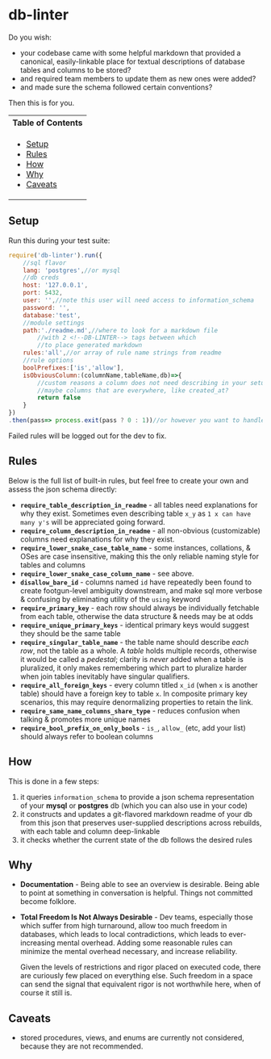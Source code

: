 # db-linter

Do you wish:
* your codebase came with some helpful markdown that provided a 
canonical, easily-linkable place for textual descriptions of database tables and columns to be stored?
* and required team members to update them as new ones were added?
* and made sure the schema followed certain conventions?

Then this is for you.

<table>
<tr><th>Table of Contents</th></tr>
<tr><td><ul>
    <li><a href='#setup'>Setup</a></li>
    <li><a href='#rules'>Rules</a></li>
    <li><a href='#how'>How</a></li>
    <li><a href='#why'>Why</a></li>
    <li><a href='#caveats'>Caveats</a></li>
</ul></td></tr>
</table>

## Setup
Run this during your test suite:
```javascript
require('db-linter').run({
	//sql flavor
	lang: 'postgres',//or mysql
	//db creds
	host: '127.0.0.1',
	port: 5432,
	user: '',//note this user will need access to information_schema
	password: '',
	database:'test',
	//module settings
	path:'./readme.md',//where to look for a markdown file
	    //with 2 <!--DB-LINTER--> tags between which
	    //to place generated markdown
	rules:'all',//or array of rule name strings from readme
	//rule options
	boolPrefixes:['is','allow'],
	isObviousColumn:(columnName,tableName,db)=>{
		//custom reasons a column does not need describing in your setup
		//maybe columns that are everywhere, like created_at?
		return false
	}
})
.then(pass=> process.exit(pass ? 0 : 1))//or however you want to handle success / failure
```

Failed rules will be logged out for the dev to fix.

## Rules
Below is the full list of built-in rules, but feel free to create your own and assess the json schema directly:

* **`require_table_description_in_readme`** - all tables need explanations for why they exist. Sometimes even describing table `x_y` as `1 x can have many y's` will be appreciated going forward.
* **`require_column_description_in_readme`** - all non-obvious (customizable) columns need explanations for why they exist.
* **`require_lower_snake_case_table_name`** - some instances, collations, & OSes are case insensitive, making this the only reliable naming style for tables and columns
* **`require_lower_snake_case_column_name`** - see above.
* **`disallow_bare_id`** - columns named `id` have repeatedly been found to create footgun-level ambiguity downstream, and make sql more verbose & confusing by eliminating utility of the `using` keyword
* **`require_primary_key`** - each row should always be individually fetchable from each table, otherwise the data structure & needs may be at odds
* **`require_unique_primary_keys`** - identical primary keys would suggest they should be the same table
* **`require_singular_table_name`** - the table name should describe _each row_, not the table as a whole. A _table_ holds multiple records, otherwise it would be called a _pedestal_; clarity is _never_ added when a table is pluralized, it only makes remembering which part to pluralize harder when join tables inevitably have singular qualifiers.
* **`require_all_foreign_keys`** - every column titled `x_id` (when `x` is another table) should have a foreign key to table `x`.  In composite primary key scenarios, this may require denormalizing properties to retain the link.
* **`require_same_name_columns_share_type`** - reduces confusion when talking & promotes more unique names
* **`require_bool_prefix_on_only_bools`** - `is_`, `allow_` (etc, add your list) should always refer to boolean columns

## How
This is done in a few steps:
1. it queries `information_schema` to provide a json schema representation of your **mysql** or **postgres** db (which you can also use in your code)
2. it constructs and updates a git-flavored markdown readme of your db from this json that preserves user-supplied descriptions across rebuilds, with each table and column deep-linkable
3. it checks whether the current state of the db follows the desired rules

## Why
* **Documentation** - Being able to see an overview is desirable.
Being able to point at something in conversation is helpful.
Things not committed become folklore.
* **Total Freedom Is Not Always Desirable** - Dev teams, especially those which suffer from high turnaround, 
allow too much freedom in databases, which leads to local contradictions,
which leads to ever-increasing mental overhead.
Adding some reasonable rules can minimize the mental overhead necessary, and increase reliability.

  Given the levels of restrictions and rigor placed on executed code,
there are curiously few placed on everything else.  Such freedom in a space can send
the signal that equivalent rigor is not worthwhile here, when of course it still is.

## Caveats
* stored procedures, views, and enums are currently not considered, because they are not recommended.